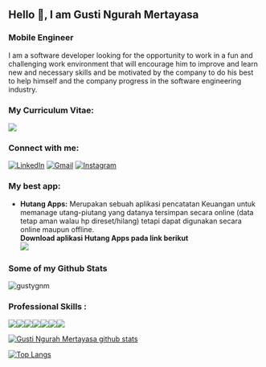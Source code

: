 ## Hello 👋, I am Gusti Ngurah Mertayasa
### Mobile Engineer

I am a software developer looking for the opportunity to work in a fun and challenging work environment that will encourage him to improve and learn new and necessary skills and be motivated by the company to do his best to help himself and the company progress in the software engineering industry.

<!-- ![](https://github.com/Naufalazmi48/Naufalazmi48/blob/master/assets/images/Screenshot%20(695).png) -->

### My Curriculum Vitae:

[<img src="https://img.shields.io/badge/-Curriculum%20Vitae-blue?style=for-the-badge&logo=googledrive&logoColor=white"/>][cv]

### Connect with me:

[<img alt="LinkedIn" src="https://img.shields.io/badge/-Gusti%20Ngurah%20Mertayasa-blue?&style=social&logo=linkedin&logoColor=blue"/>][linkedin]
[<img alt="Gmail" src="https://img.shields.io/badge/gusti.ngurah.mertayasa@gmail.com-D14836?style=social&logo=gmail&logoColor=orange" />][email]
[<img alt="Instagram" src="https://img.shields.io/badge/-gusty__g.n.m-red?&style=social&logo=Instagram&logoColor=red"/>][instagram]

### My best app: 
  * **Hutang Apps:**
    Merupakan sebuah aplikasi pencatatan Keuangan untuk memanage utang-piutang yang datanya tersimpan secara online (data tetap aman walau hp direset/hilang) tetapi dapat digunakan secara online maupun offline.<br>
    **Download aplikasi Hutang Apps pada link berikut**<br>
    [<img src="https://img.shields.io/badge/-Hutang%20Apps-blue?style=plastic&logo=googleplay&logoColor=white"/>][app]

### Some of my Github Stats
<p align=left> <img src=https://komarev.com/ghpvc/?username=gustygnm alt=gustygnm /> </p>

### Professional Skills :
<img src="https://img.shields.io/badge/Android_Studio-3DDC84?style=for-the-badge&logo=android-studio&logoColor=white"/><img src="https://img.shields.io/badge/Kotlin-0095D5?&style=for-the-badge&logo=kotlin&logoColor=white"/><img src="https://img.shields.io/badge/Java-ED8B00?style=for-the-badge&logo=java&logoColor=white"/><img src="https://img.shields.io/badge/-Flutter-blue?style=for-the-badge&logo=flutter&logoColor=white"/><img src="https://img.shields.io/badge/-Dart-black?style=for-the-badge&logo=dart&logoColor=white"/><img src="https://img.shields.io/badge/-Firebase-orange?style=for-the-badge&logo=firebase&logoColor=white"/><img src="https://img.shields.io/badge/-Figma-red?style=for-the-badge&logo=figma&logoColor=white"/>

[![Gusti Ngurah Mertayasa github stats](https://github-readme-stats.vercel.app/api?username=gustygnm&show_icons=true&theme=blueberry)](https://github.com/gustygnm)

[![Top Langs](https://github-readme-stats.vercel.app/api/top-langs/?username=gustygnm&layout=compact&theme=blueberry)](https://github.com/gustygnm/Menjadi-Flutter-Developer-Expert-Submition-2)


[instagram]: https://www.instagram.com/gusty_g.n.m
[linkedin]: https://www.linkedin.com/in/gusti-ngurah-mertayasa/
[email]: mailto:gusti.ngurah.mertayasa@gmail.com
[cv]: https://drive.google.com/file/d/1uK1OU1uqPadITw9ydA1UetzXsOLtPIRd/view?usp=sharing
[app]: https://play.google.com/store/apps/details?id=com.gnm.hutang
